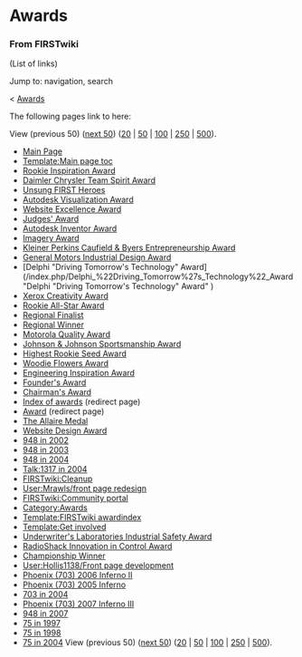 # Awards

### From FIRSTwiki

(List of links)

Jump to: navigation, search

&lt; [Awards](/index.php?title=Awards&redirect=no "Awards" )  

The following pages link to here:

View (previous 50) ([next
50](/index.php?title=Special:Whatlinkshere/Awards&limit=50&from=7217
"Special:Whatlinkshere/Awards" ))
([20](/index.php?title=Special:Whatlinkshere/Awards&limit=20&from=0
"Special:Whatlinkshere/Awards" ) |
[50](/index.php?title=Special:Whatlinkshere/Awards&limit=50&from=0
"Special:Whatlinkshere/Awards" ) |
[100](/index.php?title=Special:Whatlinkshere/Awards&limit=100&from=0
"Special:Whatlinkshere/Awards" ) |
[250](/index.php?title=Special:Whatlinkshere/Awards&limit=250&from=0
"Special:Whatlinkshere/Awards" ) |
[500](/index.php?title=Special:Whatlinkshere/Awards&limit=500&from=0
"Special:Whatlinkshere/Awards" )).

  * [Main Page](/index.php/Main_Page "Main Page" )
  * [Template:Main page toc](/index.php/Template:Main_page_toc "Template:Main page toc" )
  * [Rookie Inspiration Award](/index.php/Rookie_Inspiration_Award "Rookie Inspiration Award" )
  * [Daimler Chrysler Team Spirit Award](/index.php/Daimler_Chrysler_Team_Spirit_Award "Daimler Chrysler Team Spirit Award" )
  * [Unsung FIRST Heroes](/index.php/Unsung_FIRST_Heroes "Unsung FIRST Heroes" )
  * [Autodesk Visualization Award](/index.php/Autodesk_Visualization_Award "Autodesk Visualization Award" )
  * [Website Excellence Award](/index.php/Website_Excellence_Award "Website Excellence Award" )
  * [Judges' Award](/index.php/Judges%27_Award "Judges' Award" )
  * [Autodesk Inventor Award](/index.php/Autodesk_Inventor_Award "Autodesk Inventor Award" )
  * [Imagery Award](/index.php/Imagery_Award "Imagery Award" )
  * [Kleiner Perkins Caufield &amp; Byers Entrepreneurship Award](/index.php/Kleiner_Perkins_Caufield_%26_Byers_Entrepreneurship_Award "Kleiner Perkins Caufield & Byers Entrepreneurship Award" )
  * [General Motors Industrial Design Award](/index.php/General_Motors_Industrial_Design_Award "General Motors Industrial Design Award" )
  * [Delphi "Driving Tomorrow's Technology" Award](/index.php/Delphi_%22Driving_Tomorrow%27s_Technology%22_Award "Delphi "Driving Tomorrow's Technology" Award" )
  * [Xerox Creativity Award](/index.php/Xerox_Creativity_Award "Xerox Creativity Award" )
  * [Rookie All-Star Award](/index.php/Rookie_All-Star_Award "Rookie All-Star Award" )
  * [Regional Finalist](/index.php/Regional_Finalist "Regional Finalist" )
  * [Regional Winner](/index.php/Regional_Winner "Regional Winner" )
  * [Motorola Quality Award](/index.php/Motorola_Quality_Award "Motorola Quality Award" )
  * [Johnson &amp; Johnson Sportsmanship Award](/index.php/Johnson_%26_Johnson_Sportsmanship_Award "Johnson & Johnson Sportsmanship Award" )
  * [Highest Rookie Seed Award](/index.php/Highest_Rookie_Seed_Award "Highest Rookie Seed Award" )
  * [Woodie Flowers Award](/index.php/Woodie_Flowers_Award "Woodie Flowers Award" )
  * [Engineering Inspiration Award](/index.php/Engineering_Inspiration_Award "Engineering Inspiration Award" )
  * [Founder's Award](/index.php/Founder%27s_Award "Founder's Award" )
  * [Chairman's Award](/index.php/Chairman%27s_Award "Chairman's Award" )
  * [Index of awards](/index.php?title=Index_of_awards&redirect=no "Index of awards" ) (redirect page) 
  * [Award](/index.php?title=Award&redirect=no "Award" ) (redirect page) 
  * [The Allaire Medal](/index.php/The_Allaire_Medal "The Allaire Medal" )
  * [Website Design Award](/index.php/Website_Design_Award "Website Design Award" )
  * [948 in 2002](/index.php/948_in_2002 "948 in 2002" )
  * [948 in 2003](/index.php/948_in_2003 "948 in 2003" )
  * [948 in 2004](/index.php/948_in_2004 "948 in 2004" )
  * [Talk:1317 in 2004](/index.php/Talk:1317_in_2004 "Talk:1317 in 2004" )
  * [FIRSTwiki:Cleanup](/index.php/FIRSTwiki:Cleanup "FIRSTwiki:Cleanup" )
  * [User:Mrawls/front page redesign](/index.php/User:Mrawls/front_page_redesign "User:Mrawls/front page redesign" )
  * [FIRSTwiki:Community portal](/index.php/FIRSTwiki:Community_portal "FIRSTwiki:Community portal" )
  * [Category:Awards](/index.php/Category:Awards "Category:Awards" )
  * [Template:FIRSTwiki awardindex](/index.php/Template:FIRSTwiki_awardindex "Template:FIRSTwiki awardindex" )
  * [Template:Get involved](/index.php/Template:Get_involved "Template:Get involved" )
  * [Underwriter's Laboratories Industrial Safety Award](/index.php/Underwriter%27s_Laboratories_Industrial_Safety_Award "Underwriter's Laboratories Industrial Safety Award" )
  * [RadioShack Innovation in Control Award](/index.php/RadioShack_Innovation_in_Control_Award "RadioShack Innovation in Control Award" )
  * [Championship Winner](/index.php/Championship_Winner "Championship Winner" )
  * [User:Hollis1138/Front page development](/index.php/User:Hollis1138/Front_page_development "User:Hollis1138/Front page development" )
  * [Phoenix (703) 2006 Inferno II](/index.php/Phoenix_%28703%29_2006_Inferno_II "Phoenix \(703\) 2006 Inferno II" )
  * [Phoenix (703) 2005 Inferno](/index.php/Phoenix_%28703%29_2005_Inferno "Phoenix \(703\) 2005 Inferno" )
  * [703 in 2004](/index.php/703_in_2004 "703 in 2004" )
  * [Phoenix (703) 2007 Inferno III](/index.php/Phoenix_%28703%29_2007_Inferno_III "Phoenix \(703\) 2007 Inferno III" )
  * [948 in 2007](/index.php/948_in_2007 "948 in 2007" )
  * [75 in 1997](/index.php/75_in_1997 "75 in 1997" )
  * [75 in 1998](/index.php/75_in_1998 "75 in 1998" )
  * [75 in 2004](/index.php/75_in_2004 "75 in 2004" )
View (previous 50) ([next
50](/index.php?title=Special:Whatlinkshere/Awards&limit=50&from=7217
"Special:Whatlinkshere/Awards" ))
([20](/index.php?title=Special:Whatlinkshere/Awards&limit=20&from=0
"Special:Whatlinkshere/Awards" ) |
[50](/index.php?title=Special:Whatlinkshere/Awards&limit=50&from=0
"Special:Whatlinkshere/Awards" ) |
[100](/index.php?title=Special:Whatlinkshere/Awards&limit=100&from=0
"Special:Whatlinkshere/Awards" ) |
[250](/index.php?title=Special:Whatlinkshere/Awards&limit=250&from=0
"Special:Whatlinkshere/Awards" ) |
[500](/index.php?title=Special:Whatlinkshere/Awards&limit=500&from=0
"Special:Whatlinkshere/Awards" )).

